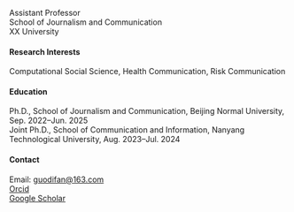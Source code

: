 

Assistant Professor  
School of Journalism and Communication  
XX University

#### Research Interests
Computational Social Science, Health Communication, Risk Communication

#### Education
Ph.D., School of Journalism and Communication, Beijing Normal University, Sep. 2022–Jun. 2025\
Joint Ph.D., School of Communication and Information, Nanyang Technological University, Aug. 2023–Jul. 2024

#### Contact
Email: guodifan@163.com  
[Orcid](https://orcid.org/0000-0002-0048-985X) \
[Google Scholar](https://scholar.google.com/citations?user=qoUv7vYAAAAJ&hl=en&oi=ao)

